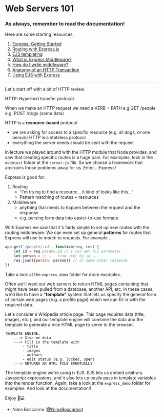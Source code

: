 # Web Servers 101

### As always, remember to read the documentation!

Here are some starting resources:

1. [Express: Getting Started](https://expressjs.com/en/starter/installing.html) 
2. [Routing with Express.js](https://expressjs.com/en/guide/routing.html) 
3. [EJS templating](http://ejs.co/)
4. [What is Express Middleware?](https://expressjs.com/en/guide/using-middleware.html)
5. [How do I write middleware?](https://expressjs.com/en/guide/writing-middleware.html)
6. [Anatomy of an HTTP Transaction](https://nodejs.org/en/docs/guides/anatomy-of-an-http-transaction/)
7. [Using EJS with Express](https://github.com/mde/ejs/wiki/Using-EJS-with-Express)

-----
Let's start off with a bit of HTTP review.

HTTP: Hypertext transfer protocol

When we make an HTTP request we need a VERB + PATH
e.g GET /people
e.g. POST /dogs {some data}


HTTP is a **resource-based** protocol
- we are asking for access to a specific resource (e.g. all dogs, or one person)
HTTP is a stateless protocol
- everything the server needs should be sent with the request

In lecture we played around with the HTTP module that Node provides, and saw that creating specific routes is a huge pain. For examples, look in the `nodetest` folder at the `server.js` file. So we choose a framework that abstracts those problems away for us. Enter... Express!

Express is good for:
1) Routing
    - "I'm trying to find a resource... it kind of looks like this..."
    - Pattern matching of routes + resources
2) Middleware
    - anything that needs to happen between the request and the response
    - e.g. parsing form data into easier-to-use formats

With Express we saw that it's fairly simple to set up new routes with the routing middleware. We can even set up general **patterns** for routes that Express will use to *match* to requests. For example...

```js
app.get('/people/:id', function(req, res) {
    let id = req.params.id // I can get his parameter
    let person = // ... find user by id ...
    res.json({person: person}) // or some other response
})
```

Take a look at the `express_demo` folder for more examples.

Often we'll want our web servers to return HTML pages containing that might have been pulled from a database, another API, etc. In these cases, we'd like to have a **"template"** system that lets us specify the general form of certain web pages (e.g. a profile page) which we can fill in with the required data.

Let's consider a Wikipedia article page. This page requires data (title, images, etc.), and our template engine will combine the data and the template to generate a nice HTML page to serve to the browser.
    
    TEMPLATE ENGINE:
        ---> Give me data
        ---> Fill in the template with
            - title
            - images
            - authors
            - edit status (e.g. locked, open)
        ---> RETURNS AN HTML FILE EVENTUALLY
    
The template engine we're using is EJS. EJS lets us embed arbitrary Javascript expressions, and it also lets up easily pass in template variables into the render function. Again, take a look at the `express_demo` folder for examples. And look at the documentation!!

Enjoy 🤖💻

- Nima Boscarino ([@NimaBoscarino](http://twitter.com/NimaBoscarino))


